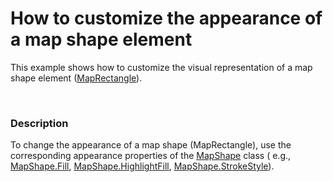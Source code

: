 # How to customize the appearance of a map shape element


<p>This example shows how to customize the visual representation of a map shape element (<a href="http://documentation.devexpress.com/#WPF/clsDevExpressXpfMapMapRectangletopic"><u>MapRectangle</u></a>).</p><p><br />
</p>


<h3>Description</h3>

To change the appearance of a map shape (MapRectangle), use the corresponding appearance properties of the <a href="http://help.devexpress.com/#WPF/clsDevExpressXpfMapMapShapetopic"><u>MapShape</u></a> class ( e.g., <a href="http://help.devexpress.com/#WPF/DevExpressXpfMapMapShape_Filltopic"><u>MapShape.Fill</u></a>, <a href="http://help.devexpress.com/#WPF/DevExpressXpfMapMapShape_HighlightFilltopic"><u>MapShape.HighlightFill</u></a>, <a href="http://help.devexpress.com/#WPF/DevExpressXpfMapMapShape_StrokeStyletopic"><u>MapShape.StrokeStyle</u></a>).

<br/>


